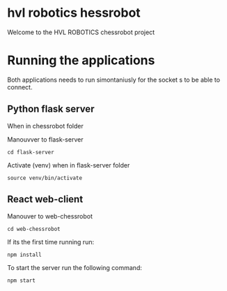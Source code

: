 # hvl robotics hessrobot

Welcome to the HVL ROBOTICS chessrobot project

# Running the applications
Both applications needs to run simontaniusly for the socket s to be able to connect.


## Python flask server
When in chessrobot folder

Manouvver to flask-server
````
cd flask-server
````

Activate (venv) when in flask-server folder
````
source venv/bin/activate
````


## React web-client
Manouver to web-chessrobot
````
cd web-chessrobot
````
If its the first time running run:
````
npm install
````
To start the server run the following command:
````
npm start
````
